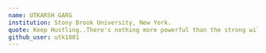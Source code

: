 ```yaml
---
name: UTKARSH GARG
institution: Stony Brook University, New York.
quote: Keep Hustling..There's nothing more powerful than the strong will and determination to reach greater heights. Stay Strong. 
github_user: utk1801
---
```


